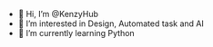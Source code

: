 - 👋 Hi, I’m @KenzyHub
- 👀 I’m interested in Design, Automated task and AI
- 🌱 I’m currently learning Python
